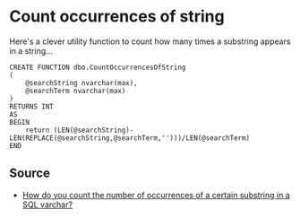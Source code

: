 ﻿# Count occurrences of string


Here's a clever utility function to count how many times a substring appears in a string...


	CREATE FUNCTION dbo.CountOccurrencesOfString
	(
		@searchString nvarchar(max),
		@searchTerm nvarchar(max)
	)
	RETURNS INT
	AS
	BEGIN
		return (LEN(@searchString)-LEN(REPLACE(@searchString,@searchTerm,'')))/LEN(@searchTerm)
	END



## Source

- [How do you count the number of occurrences of a certain substring in a SQL varchar?](https://stackoverflow.com/questions/738282/how-do-you-count-the-number-of-occurrences-of-a-certain-substring-in-a-sql-varch)
